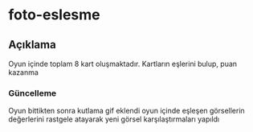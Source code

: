 # foto-eslesme

## Açıklama
Oyun içinde toplam 8 kart oluşmaktadır. Kartların eşlerini bulup, puan kazanma

### Güncelleme
Oyun bittikten sonra kutlama gif eklendi
oyun içinde eşleşen görsellerin değerlerini rastgele atayarak yeni görsel karşılaştırmaları yapıldı